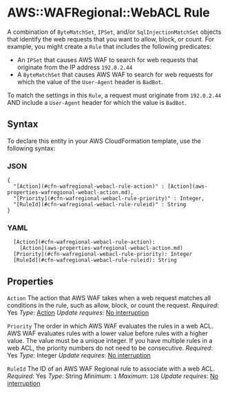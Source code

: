 # AWS::WAFRegional::WebACL Rule<a name="aws-properties-wafregional-webacl-rule"></a>

A combination of `ByteMatchSet`, `IPSet`, and/or `SqlInjectionMatchSet` objects that identify the web requests that you want to allow, block, or count\. For example, you might create a `Rule` that includes the following predicates:
+ An `IPSet` that causes AWS WAF to search for web requests that originate from the IP address `192.0.2.44`
+ A `ByteMatchSet` that causes AWS WAF to search for web requests for which the value of the `User-Agent` header is `BadBot`\.

To match the settings in this `Rule`, a request must originate from `192.0.2.44` AND include a `User-Agent` header for which the value is `BadBot`\.

## Syntax<a name="aws-properties-wafregional-webacl-rule-syntax"></a>

To declare this entity in your AWS CloudFormation template, use the following syntax:

### JSON<a name="aws-properties-wafregional-webacl-rule-syntax.json"></a>

```
{
  "[Action](#cfn-wafregional-webacl-rule-action)" : [Action](aws-properties-wafregional-webacl-action.md),
  "[Priority](#cfn-wafregional-webacl-rule-priority)" : Integer,
  "[RuleId](#cfn-wafregional-webacl-rule-ruleid)" : String
}
```

### YAML<a name="aws-properties-wafregional-webacl-rule-syntax.yaml"></a>

```
  [Action](#cfn-wafregional-webacl-rule-action):
    [Action](aws-properties-wafregional-webacl-action.md)
  [Priority](#cfn-wafregional-webacl-rule-priority): Integer
  [RuleId](#cfn-wafregional-webacl-rule-ruleid): String
```

## Properties<a name="aws-properties-wafregional-webacl-rule-properties"></a>

`Action`  <a name="cfn-wafregional-webacl-rule-action"></a>
The action that AWS WAF takes when a web request matches all conditions in the rule, such as allow, block, or count the request\.
*Required*: Yes
*Type*: [Action](aws-properties-wafregional-webacl-action.md)
*Update requires*: [No interruption](https://docs.aws.amazon.com/AWSCloudFormation/latest/UserGuide/using-cfn-updating-stacks-update-behaviors.html#update-no-interrupt)

`Priority`  <a name="cfn-wafregional-webacl-rule-priority"></a>
The order in which AWS WAF evaluates the rules in a web ACL\. AWS WAF evaluates rules with a lower value before rules with a higher value\. The value must be a unique integer\. If you have multiple rules in a web ACL, the priority numbers do not need to be consecutive\.
*Required*: Yes
*Type*: Integer
*Update requires*: [No interruption](https://docs.aws.amazon.com/AWSCloudFormation/latest/UserGuide/using-cfn-updating-stacks-update-behaviors.html#update-no-interrupt)

`RuleId`  <a name="cfn-wafregional-webacl-rule-ruleid"></a>
The ID of an AWS WAF Regional rule to associate with a web ACL\.
*Required*: Yes
*Type*: String
*Minimum*: `1`
*Maximum*: `128`
*Update requires*: [No interruption](https://docs.aws.amazon.com/AWSCloudFormation/latest/UserGuide/using-cfn-updating-stacks-update-behaviors.html#update-no-interrupt)
